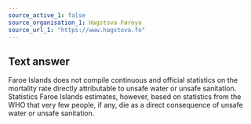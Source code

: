 ```yaml
---
source_active_1: false
source_organisation_1: Hagstova Føroya
source_url_1: "https://www.hagstova.fo"
---
```

## Text answer  
Faroe Islands does not compile continuous and official statistics on the mortality rate directly attributable to unsafe water or unsafe sanitation. Statistics Faroe Islands estimates, however, based on statistics from the WHO that very few people, if any, die as a direct consequence of unsafe water or unsafe sanitation.
